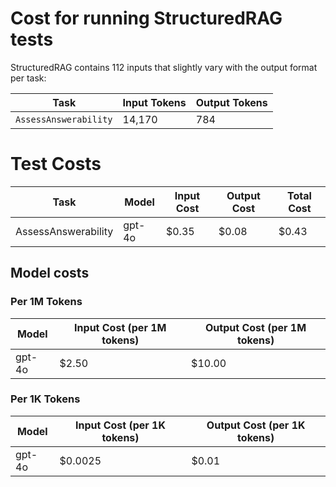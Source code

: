 # Cost for running StructuredRAG tests

StructuredRAG contains 112 inputs that slightly vary with the output format per task:

| Task | Input Tokens | Output Tokens |
|------|--------------|---------------|
| `AssessAnswerability` | 14,170 | 784 |

# Test Costs
| Task | Model | Input Cost | Output Cost | Total Cost |
|------|--------|------------|-------------|------------|
| AssessAnswerability | gpt-4o | $0.35 | $0.08 | $0.43 |

## Model costs

### Per 1M Tokens

| Model | Input Cost (per 1M tokens) | Output Cost (per 1M tokens) |
|-------|---------------------------|----------------------------|
| gpt-4o | $2.50 | $10.00 |

### Per 1K Tokens

| Model | Input Cost (per 1K tokens) | Output Cost (per 1K tokens) |
|-------|---------------------------|----------------------------|
| gpt-4o | $0.0025 | $0.01 |

